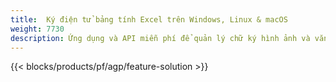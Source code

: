 ```yaml
---
title:  Ký điện tử bảng tính Excel trên Windows, Linux & macOS
weight: 7730
description: Ứng dụng và API miễn phí để quản lý chữ ký hình ảnh và văn bản trên các tệp XLS, XLSX và ODS
---
```

{{< blocks/products/pf/agp/feature-solution >}} 

